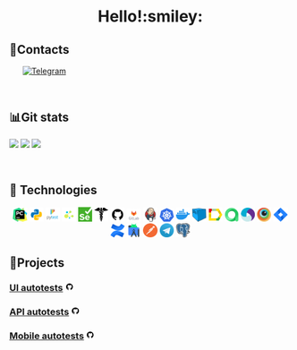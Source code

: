 <div align="center">
   <h1>
      Hello!:smiley:
   </h1>
</div>


<!--About me-->

## :information_desk_person:Contacts

<p>
  &#8287;&#8287;&#8287;&#8287;&#8287;
  <a href="(https://t.me/okyepppp)"><img width="32px" alt="Telegram" title="Telegram" src="images/social_networks/tg.png"/></a>
  &#8287;
</p>


<!--Git Stats-->

&#8287;&#8287;&#8287;&#8287;&#8287;

## :bar_chart:Git stats

![](http://github-profile-summary-cards.vercel.app/api/cards/stats?username=widowblack11&theme=tokyonight)
![](http://github-profile-summary-cards.vercel.app/api/cards/repos-per-language?username=widowblack11&theme=tokyonight)
![](https://github-profile-summary-cards.vercel.app/api/cards/profile-details?username=widowblack11&theme=tokyonight)


<!--Stack and tools-->

&#8287;&#8287;&#8287;&#8287;&#8287;

## :briefcase: Technologies

<p  align="center">
  <code><img width="5%" title="Pycharm" src="images/logo_stacks/pycharm.png"></code>
  <code><img width="5%" title="Python" src="images/logo_stacks/python.png"></code>
  <code><img width="5%" title="Pytest" src="images/logo_stacks/pytest.png"></code>
  <code><img width="5%" title="Selene" src="images/logo_stacks/selene.png"></code>
  <code><img width="5%" title="Selenium" src="images/logo_stacks/selenium.png"></code>
  <code><img width="5%" title="Requests" src="images/logo_stacks/requests.png"></code>
  <code><img width="5%" title="GitHub" src="images/logo_stacks/github.png"></code>
  <code><img width="5%" title="GitLab" src="images/logo_stacks/git_lab.png"></code>
  <code><img width="5%" title="Jenkins" src="images/logo_stacks/jenkins.png"></code>
  <code><img width="5%" title="Kubernetes" src="images/logo_stacks/kuber.png"></code>
  <code><img width="5%" title="Docker" src="images/logo_stacks/docker.png"></code>
  <code><img width="5%" title="Selenoid" src="images/logo_stacks/selenoid.png"></code>
  <code><img width="5%" title="Allure Report" src="images/logo_stacks/allure_report.png"></code>
  <code><img width="5%" title="Allure TestOps" src="images/logo_stacks/allure_testops.png"></code>
  <code><img width="5%" title="Appium" src="images/logo_stacks/appium.png"></code>
  <code><img width="5%" title="Browserstack" src="images/logo_stacks/browserstack.png"></code>
  <code><img width="5%" title="Jira" src="images/logo_stacks/jira.png"></code>
  <code><img width="5%" title="Confluence" src="images/logo_stacks/confluence.png"></code>
  <code><img width="5%" title="Android Studio" src="images/logo_stacks/android_studio.png"></code>
  <code><img width="5%" title="Postman" src="images/logo_stacks/postman.png"></code>
  <code><img width="5%" title="Telegram" src="images/logo_stacks/tg.png"></code>
  <code><img width="5%" title="PgAdmin" src="images/logo_stacks/pgadmin.png"></code>
</p>


<!--Projects-->

## :floppy_disk:Projects

### [UI autotests](https://github.com/widowblack11/qaguru_python_diplom) <img width="3%" title="GitHub" src="images/logo_stacks/github.png">

### [API autotests](https://github.com/widowblack11/qa_guru_diplom_for_api) <img width="3%" title="GitHub" src="images/logo_stacks/github.png">

### [Mobile autotests](https://github.com/widowblack11/qa_guru_tests_for_mobile_of_android) <img width="3%" title="GitHub" src="images/logo_stacks/github.png">

